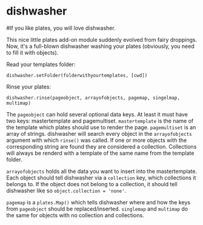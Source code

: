 dishwasher
==========

#If you like plates, you will love dishwasher.

This nice little plates add-on module suddenly evolved from fairy droppings.
Now, it's a full-blown dishwasher washing your plates (obviously, you need to
fill it with objects).

Read your templates folder:

    dishwasher.setFolder(folderwithyourtemplates, [cwd])

Rinse your plates:

    dishwasher.rinse(pageobject, arrayofobjects, pagemap, singelmap, multimap)

The `pageobject` can hold several optional data keys. At least it must have
two keys: mastertemplate and pagemultiset.
`mastertemplate` is the name of the template which plates should use to render the
page.
`pagemultiset` is an array of strings. dishwasher will search every object in
the `arrayofobjects` argument with which `rinse()` was called. If one or more
objects with the corresponding string are found they are considered a
collection.
Collections will always be renderd with a template of the same name from the
template folder.

`arrayofobjects` holds all the data you want to insert into the mastertemplate.
Each object should tell dishwasher via a `collection` key, which collections it
belongs to. If the object does not belong to a collection, it should tell
dishwasher like so `object.collection = 'none'`.

`pagemap` is a `plates.Map()` which tells dishwasher where and how the keys from
`pageobject` should be replaced/inserted.
`singlemap` and `multimap` do the same for objects with no collection and
collections.
